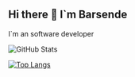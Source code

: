 ## Hi there 👋 I`m Barsende

I`m an software developer 

![GitHub Stats](https://github-readme-stats.vercel.app/api?username=ABarsen&theme=radical)

[![Top Langs](https://github-readme-stats.vercel.app/api/top-langs/?username=ABarsen)](https://github.com/ABarsen/github-readme-stats)
